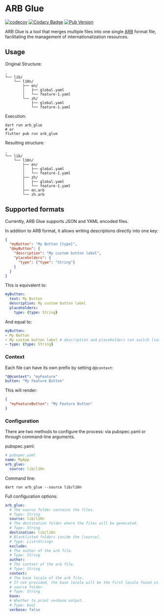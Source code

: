 # ARB Glue

[![codecov](https://codecov.io/gh/evan361425/flutter-arb-glue/branch/master/graph/badge.svg?token=kLLR8QWK9l)](https://codecov.io/gh/evan361425/flutter-arb-glue)
[![Codacy Badge](https://app.codacy.com/project/badge/Grade/003d6ab544314dee887aa57631e856c9)](https://www.codacy.com/gh/evan361425/flutter-arb-glue/dashboard)
[![Pub Version](https://img.shields.io/pub/v/spotlight_ant)](https://pub.dev/packages/arb_glue)

ARB Glue is a tool that merges multiple files into one single [ARB] format file,
facilitating the management of internationalization resources.

## Usage

Original Structure:

```text
.
└── lib/
    └── l10n/
        ├── en/
        │   ├── global.yaml
        │   └── feature-1.yaml
        └── zh/
            ├── global.yaml
            └── feature-1.yaml
```

Execution:

```shell
dart run arb_glue
# or
flutter pub run arb_glue
```

Resulting structure:

```text
.
└── lib/
    └── l10n/
        ├── en/
        │   ├── global.yaml
        │   └── feature-1.yaml
        ├── zh/
        │   ├── global.yaml
        │   └── feature-1.yaml
        ├── en.arb
        └── zh.arb
```

## Supported formats

Currently, ARB Glue supports JSON and YAML encoded files.

In addition to ARB format, it allows writing descriptions directly into one key:

```json
{
  "myButton": "My Button {type}",
  "@myButton": {
    "description": "My custom button label",
    "placeholders": {
      "type": {"type": "String"}
    }
  }
}
```

This is equivalent to:

```yaml
myButton:
  text: My Button
  description: My custom button label
  placeholders:
    type: {type: String}
```

And equal to:

```yaml
myButton:
- My Button
- My custom button label # description and placeholders can switch lines
- type: {type: String}
```

### Context

Each file can have its own prefix by setting `@@context`:

```yaml
"@@context": "myFeature"
button: "My Feature Button"
```

This will render:

```json
{
  "myFeatureButton": "My Feature Button"
}
```

### Configuration

There are two methods to configure the process:
via pubspec.yaml or through command-line arguments.

pubspec.yaml:

```yaml
# pubspec.yaml
name: MyApp
arb_glue:
  source: lib/l10n
```

Command line:

```shell
dart run arb_glue --source lib/l10n
```

Full configuration options:

```yaml
arb_glue:
  # The source folder contains the files.
  # Type: String
  source: lib/l10n
  # The destination folder where the files will be generated.
  # Type: String
  destination: lib/l10n
  # Blacklisted folders inside the [source].
  # Type: List<String>
  exclude:
  # The author of the arb file.
  # Type: String
  author:
  # The context of the arb file.
  # Type: String
  context:
  # The base locale of the arb file.
  # If not provided, the base locale will be the first locale found in the
  # source folder.
  # Type: String
  base:
  # Whether to print verbose output.
  # Type: bool
  verbose: false
```

[ARB]: https://github.com/google/app-resource-bundle/wiki/ApplicationResourceBundleSpecification
